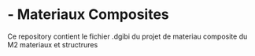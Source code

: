 # - Materiaux Composites
Ce repository contient le fichier .dgibi du projet de materiau composite du M2 materiaux et structrures
